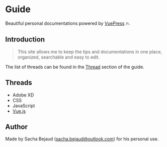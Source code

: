 # Guide

Beautiful personal documentations powered by [VuePress](https://vuepress.vuejs.org/) 🔥.

## Introduction

> This site allows me to keep the tips and documentations in one place, organized, searchable and easy to edit.

The list of threads can be found in the [Thread](/guide/#threads) section of the guide.

## Threads

* Adobe XD
* CSS
* JavaScript
* [Vue.js](/vuejs/)

## Author

Made by Sacha Bejaud ([sacha.bejaud@outlook.com](mailto:sacha.bejaud@outlook.com)) for his personal use.